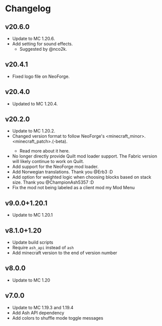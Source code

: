 # Changelog
## v20.6.0
- Update to MC 1.20.6.
- Add setting for sound effects.
  - Suggested by @nco2k.

## v20.4.1
- Fixed logo file on NeoForge.

## v20.4.0
- Updated to MC 1.20.4.

## v20.2.0
- Update to MC 1.20.2.
- Changed version format to follow NeoForge's <minecraft_minor>.<minecraft_patch>.<number>(-beta).
    - Read more about it here.
- No longer directly provide Quilt mod loader support. The Fabric version will likely continue to work on Quilt.
- Add support for the NeoForge mod loader.
- Add Norwegian translations. Thank you @Erb3 :D
- Add option for weighted logic when choosing blocks based on stack size. Thank you @ChampionAsh5357 :D
- Fix the mod not being labeled as a client mod my Mod Menu

## v9.0.0+1.20.1
- Update to MC 1.20.1

## v8.1.0+1.20
- Update build scripts
- Require `ash_api` instead of `ash`
- Add minecraft version to the end of version number

## v8.0.0
- Update to MC 1.20

## v7.0.0
- Update to MC 1.19.3 and 1.19.4
- Add Ash API dependency
- Add colors to shuffle mode toggle messages
